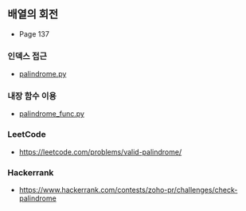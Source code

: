 ## 배열의 회전
- Page 137
### 인덱스 접근
- [palindrome.py](palindrome.py)
### 내장 함수 이용
- [palindrome_func.py](palindrome_func.py)

### LeetCode
- https://leetcode.com/problems/valid-palindrome/
### Hackerrank
- https://www.hackerrank.com/contests/zoho-pr/challenges/check-palindrome

